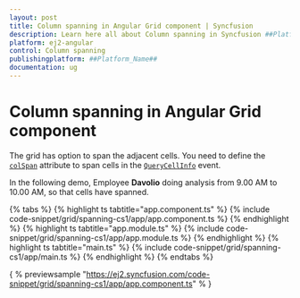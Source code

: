 ```yaml
---
layout: post
title: Column spanning in Angular Grid component | Syncfusion
description: Learn here all about Column spanning in Syncfusion ##Platform_Name## Grid component of Syncfusion Essential JS 2 and more.
platform: ej2-angular
control: Column spanning 
publishingplatform: ##Platform_Name##
documentation: ug
---
```


# Column spanning in Angular Grid component

The grid has option to span the adjacent cells. You need to define the
[`colSpan`](../../api/grid/queryCellInfoEventArgs/#colspan) attribute to span cells in the
[`QueryCellInfo`](../../api/grid/queryCellInfoEventArgs) event.

In the following demo, Employee **Davolio** doing analysis from 9.00 AM to 10.00 AM, so that cells have spanned.

{% tabs %}
{% highlight ts tabtitle="app.component.ts" %}
{% include code-snippet/grid/spanning-cs1/app/app.component.ts %}
{% endhighlight %}
{% highlight ts tabtitle="app.module.ts" %}
{% include code-snippet/grid/spanning-cs1/app/app.module.ts %}
{% endhighlight %}
{% highlight ts tabtitle="main.ts" %}
{% include code-snippet/grid/spanning-cs1/app/main.ts %}
{% endhighlight %}
{% endtabs %}
  
{ % previewsample "https://ej2.syncfusion.com/code-snippet/grid/spanning-cs1/app/app.component.ts" % }